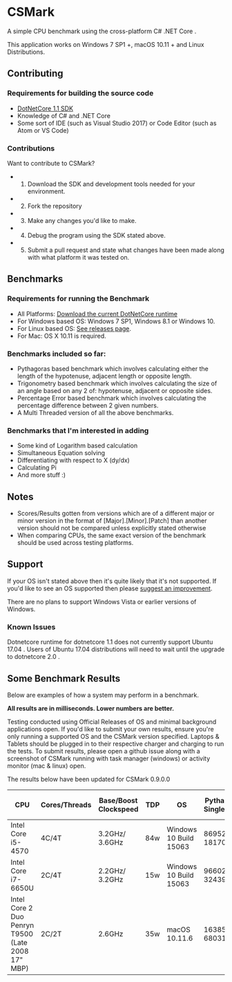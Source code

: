 # CSMark
A simple CPU benchmark using the cross-platform C# .NET Core .

This application works on Windows 7 SP1 +, macOS 10.11 + and Linux Distributions.

## Contributing

### Requirements for building the source code
* [DotNetCore 1.1 SDK](https://www.microsoft.com/net/download/core#/sdk)
* Knowledge of C# and .NET Core
* Some sort of IDE (such as Visual Studio 2017) or Code Editor (such as Atom or VS Code)

### Contributions
Want to contribute to CSMark?
* 1. Download the SDK and development tools needed for your environment.
* 2. Fork the repository
* 3. Make any changes you'd like to make.
* 4. Debug the program using the SDK stated above. 
* 5. Submit a pull request and state what changes have been made along with what platform it was tested on.

## Benchmarks

### Requirements for running the Benchmark
* All Platforms: [Download the current DotNetCore runtime](https://www.microsoft.com/net/download/core#/runtime)
* For Windows based OS: Windows 7 SP1, Windows 8.1 or Windows 10.
* For Linux based OS: [See releases page](https://github.com/AluminimTech/CSMark/releases).
* For Mac: OS X 10.11 is required.

### Benchmarks included so far:
* Pythagoras based benchmark which involves calculating either the length of the hypotenuse, adjacent length or opposite length.
* Trigonometry based benchmark which involves calculating the size of an angle based on any 2 of: hypotenuse, adjacent or opposite sides.
* Percentage Error based benchmark which involves calculating the percentage difference between 2 given numbers.
* A Multi Threaded version of all the above benchmarks.

### Benchmarks that I'm interested in adding
* Some kind of Logarithm based calculation
* Simultaneous Equation solving
* Differentiating with respect to X (dy/dx)
* Calculating Pi
* And more stuff :)

## Notes
* Scores/Results gotten from versions which are of a different major or minor version in the format of [Major].[Minor].[Patch] than another version should not be compared unless explicitly stated otherwise
* When comparing CPUs, the same exact version of the benchmark should be used across testing platforms.

## Support  
If your OS isn't stated above then it's quite likely that it's not supported.
If you'd like to see an OS supported then please [suggest an improvement](https://github.com/AluminiumTech/CSMark/issues/).

There are no plans to support Windows Vista or earlier versions of Windows.

### Known Issues
Dotnetcore runtime for dotnetcore 1.1 does not currently support Ubuntu 17.04 . Users of Ubuntu 17.04 distributions will need to wait until the upgrade to dotnetcore 2.0 .

## Some Benchmark Results
Below are examples of how a system may perform in a benchmark.

**All results are in milliseconds. Lower numbers are better.**

Testing conducted using Official Releases of OS and minimal background applications open.
If you'd like to submit your own results, ensure you're only running a supported OS and the CSMark version specified. Laptops & Tablets should be plugged in to their respective charger and charging to run the tests. To submit results, please open a github issue along with a screenshot of CSMark running with task manager (windows) or activity monitor (mac & linux) open.

The results below have been updated for CSMark 0.9.0.0

| CPU | Cores/Threads | Base/Boost Clockspeed | TDP | OS | Pythagoras Single/Multi | Trigonometry Single/Multi | Percentage Error Single/Multi |
|---------------------|-------|-----------------------------------|-------|-------------------------|-------------------------|-------------------|-----------|
| Intel Core i5-4570 | 4C/4T | 3.2GHz/ 3.6GHz  | 84w |  Windows 10 Build 15063 | 86952ms/ 18170ms | 135287ms/ 20975ms | 51097ms/ 11598ms |
| Intel Core i7-6650U | 2C/4T | 2.2GHz/ 3.2GHz  | 15w |  Windows 10 Build 15063 | 96602ms/ 32439ms | 136596ms/ 38348ms | 62298ms/ 22017ms |
| Intel Core 2 Duo Penryn T9500 (Late 2008 17" MBP) | 2C/2T | 2.6GHz | 35w |  macOS 10.11.6| 163857ms/ 68031ms | 326302ms/ 115075ms | 90433ms/ 43307ms |

